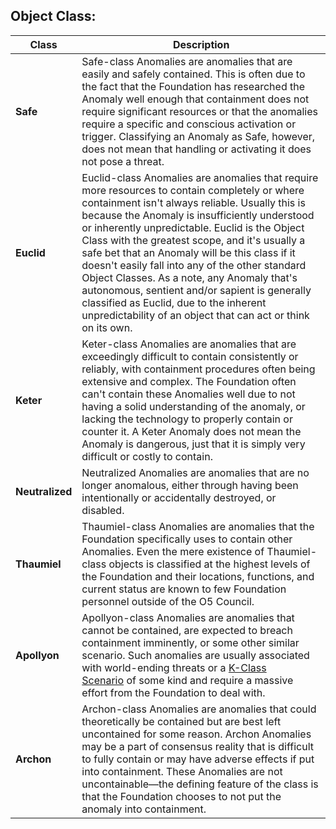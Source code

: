 ## Object Class:

|Class|Description|
|---|---|
|**Safe**|Safe-class Anomalies are anomalies that are easily and safely contained. This is often due to the fact that the Foundation has researched the Anomaly well enough that containment does not require significant resources or that the anomalies require a specific and conscious activation or trigger. Classifying an Anomaly as Safe, however, does not mean that handling or activating it does not pose a threat.|
|**Euclid**|Euclid-class Anomalies are anomalies that require more resources to contain completely or where containment isn't always reliable. Usually this is because the Anomaly is insufficiently understood or inherently unpredictable. Euclid is the Object Class with the greatest scope, and it's usually a safe bet that an Anomaly will be this class if it doesn't easily fall into any of the other standard Object Classes. As a note, any Anomaly that's autonomous, sentient and/or sapient is generally classified as Euclid, due to the inherent unpredictability of an object that can act or think on its own.|
|**Keter**|Keter-class Anomalies are anomalies that are exceedingly difficult to contain consistently or reliably, with containment procedures often being extensive and complex. The Foundation often can't contain these Anomalies well due to not having a solid understanding of the anomaly, or lacking the technology to properly contain or counter it. A Keter Anomaly does not mean the Anomaly is dangerous, just that it is simply very difficult or costly to contain.|
|**Neutralized**|Neutralized Anomalies are anomalies that are no longer anomalous, either through having been intentionally or accidentally destroyed, or disabled.|
|**Thaumiel**|Thaumiel-class Anomalies are anomalies that the Foundation specifically uses to contain other Anomalies. Even the mere existence of Thaumiel-class objects is classified at the highest levels of the Foundation and their locations, functions, and current status are known to few Foundation personnel outside of the O5 Council.|
|**Apollyon**|Apollyon-class Anomalies are anomalies that cannot be contained, are expected to breach containment imminently, or some other similar scenario. Such anomalies are usually associated with world-ending threats or a [K-Class Scenario](https://Anomaly.fandom.com/wiki/K-Class_Scenario "K-Class Scenario") of some kind and require a massive effort from the Foundation to deal with.|
|**Archon**|Archon-class Anomalies are anomalies that could theoretically be contained but are best left uncontained for some reason. Archon Anomalies may be a part of consensus reality that is difficult to fully contain or may have adverse effects if put into containment. These Anomalies are not uncontainable—the defining feature of the class is that the Foundation chooses to not put the anomaly into containment.|

